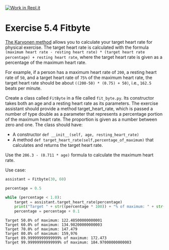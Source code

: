 [![Work in Repl.it](https://classroom.github.com/assets/work-in-replit-14baed9a392b3a25080506f3b7b6d57f295ec2978f6f33ec97e36a161684cbe9.svg)](https://classroom.github.com/online_ide?assignment_repo_id=6124772&assignment_repo_type=AssignmentRepo)
# Exercise 5.4 Fitbyte

[The Karvonen method](https://en.wikipedia.org/wiki/Heart_rate#Karvonen_method) allows you to calculate your target heart rate for physical exercise. The target heart rate is calculated with the formula `(maximum heart rate - resting heart rate) * (target heart rate percentage) + resting heart rate`, where the target heart rate is given as a percentage of the maximum heart rate.

For example, if a person has a maximum heart rate of `200`, a resting heart rate of `50`, and a target heart rate of `75%` of the maximum heart rate, the target heart rate should be about `((200-50) * (0.75) + 50)`, i.e., `162.5` beats per minute.

Create a class called `FitByte` in a file called `fit_byte.py`. Its constructor takes both an age and a resting heart rate as its parameters. The exercise assistant should provide a method target_heart_rate, which is passed a number of type double as a parameter that represents a percentage portion of the maximum heart rate. The proportion is given as a number between zero and one. The class should have:

- A constructor `def __init__(self, age, resting_heart_rate)`
- A method `def target_heart_rate(self,percentage_of_maximum)` that calculates and returns the target heart rate.

Use the `206.3 - (0.711 * age)` formula to calculate the maximum heart rate.

Use case:

```python
assistant = Fitbyte(30, 60)

percentage = 0.5

while (percentage < 1.0):
    target = assistant.target_heart_rate(percentage)
    print("Target " + str((percentage * 100)) + "% of maximum: " + str(target))
    percentage = percentage + 0.1
```

```plaintext
Target 50.0% of maximum: 122.48500000000001
Target 60.0% of maximum: 134.98200000000003
Target 70.0% of maximum: 147.479
Target 80.0% of maximum: 159,976
Target 89.99999999999999% of maximum: 172.473
Target 99.99999999999999% of maximum: 184.97000000000003
```
